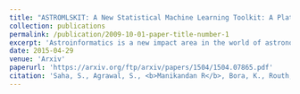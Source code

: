 ```yaml
---
title: "ASTROMLSKIT: A New Statistical Machine Learning Toolkit: A Platform for Data Analytics in Astronomy"
collection: publications
permalink: /publication/2009-10-01-paper-title-number-1
excerpt: 'Astroinformatics is a new impact area in the world of astronomy, occasionally called the final frontier, where several astrophysicists, statisticians and computer scientists work together to tackle various data intensive astronomical problems. Exponential growth in the data volume and increased complexity of the data augments difficult questions to the existing challenges. Classical problems in Astronomy are compounded by accumulation of astronomical volume of complex data, rendering the task of classification and interpretation incredibly laborious. The presence of noise in the data makes analysis and interpretation even more arduous. Machine learning algorithms and data analytic techniques provide the right platform for the challenges posed by these problems. A diverse range of open problem like star-galaxy separation, detection and classification of exoplanets, classification of supernovae is discussed. The focus of the paper is the applicability and efficacy of various machine learning algorithms like K Nearest Neighbor (KNN), random forest (RF), decision tree (DT), Support Vector Machine (SVM), Naïve Bayes and Linear Discriminant Analysis (LDA) in analysis and inference of the decision theoretic problems in Astronomy. The machine learning algorithms, integrated into ASTROMLSKIT, a toolkit developed in the course of the work, have been used to analyze HabCat data and supernovae data. Accuracy has been found to be appreciably good.'
date: 2015-04-29
venue: 'Arxiv'
paperurl: 'https://arxiv.org/ftp/arxiv/papers/1504/1504.07865.pdf'
citation: 'Saha, S., Agrawal, S., <b>Manikandan R</b>, Bora, K., Routh, S., & Narasimhamurthy, A.M. (2015). ASTROMLSKIT: A New Statistical Machine Learning Toolkit: A Platform for Data Analytics in Astronomy. CoRR, abs/1504.07865.'
---
```

